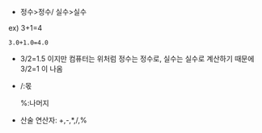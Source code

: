 + 정수>정수/
  실수>실수

ex) 3+1=4
    
    3.0+1.0=4.0

 - 3/2=1.5 이지만 컴퓨터는 위처럼 정수는 정수로, 실수는 실수로 계산하기 때문에
 3/2=1 이 나옴

 + /:몫

   %:나머지

+ 산술 연산자: +,-,*,/,%
   